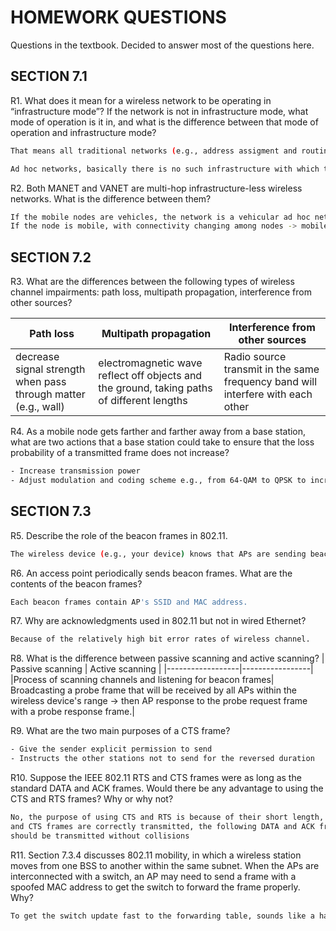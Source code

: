 # HOMEWORK QUESTIONS
Questions in the textbook. Decided to answer most of the questions here. 

## SECTION 7.1
R1. What does it mean for a wireless network to be operating in “infrastructure mode”? If the network is not in infrastructure mode, what mode of operation is it in, and what is the difference between that mode of operation and infrastructure mode?
```sh
That means all traditional networks (e.g., address assigment and routing) are provided by the network to which a host is connected via the base station. 

Ad hoc networks, basically there is no such infrastructure with which to connect. Therefore, the hosts themselves must provide for services such as routing, address assignment, DNS-like name translation. 
```

R2. Both MANET and VANET are multi-hop infrastructure-less wireless networks. What is the difference between them?
```sh
If the mobile nodes are vehicles, the network is a vehicular ad hoc network. (VANETs)
If the node is mobile, with connectivity changing among nodes -> mobile ad hoc network (MANETs)
```

## SECTION 7.2
R3. What are the differences between the following types of wireless channel impairments: path loss, multipath propagation, interference from other sources?

| Path loss | Multipath propagation | Interference from other sources | 
|-----------|-----------------------|---------------------------------|
| decrease signal strength when pass through matter (e.g., wall) | electromagnetic wave reflect off objects and the ground, taking paths of different lengths | Radio source transmit in the same frequency band will interfere with each other 


R4. As a mobile node gets farther and farther away from a base station, what are two actions that a base station could take to ensure that the loss probability of a transmitted frame does not increase?
```sh
- Increase transmission power 
- Adjust modulation and coding scheme e.g., from 64-QAM to QPSK to increase the level of error correction coding. This reduces the data race but improves the reliability of the transmitted frames, helping to maintain low loss probability. 
```

## SECTION 7.3
R5. Describe the role of the beacon frames in 802.11.
```sh
The wireless device (e.g., your device) knows that APs are sending beacon frames, scan the 11 channels, then seeking beacon frames from any APs that may be out there, learn about it then select one of the APs for association. 
```
R6. An access point periodically sends beacon frames. What are the contents of the beacon frames?
```sh
Each beacon frames contain AP's SSID and MAC address.
```
R7. Why are acknowledgments used in 802.11 but not in wired Ethernet?
```sh
Because of the relatively high bit error rates of wireless channel.
```
R8. What is the difference between passive scanning and active scanning?
| Passive scanning | Active scanning | 
|------------------|-----------------|
|Process of scanning channels and listening for beacon frames| Broadcasting a probe frame that will be received by all APs within the wireless device's range -> then AP response to the probe request frame with a probe response frame.|

R9. What are the two main purposes of a CTS frame?
```sh
- Give the sender explicit permission to send 
- Instructs the other stations not to send for the reversed duration 
```
R10. Suppose the IEEE 802.11 RTS and CTS frames were as long as the standard DATA and ACK frames. Would there be any advantage to using the CTS and RTS frames? Why or why not?
```sh
No, the purpose of using CTS and RTS is because of their short length, a collision involving an RTS or CTS frame will last only the duration of the short RTS or CTS frame. Once the RTS
and CTS frames are correctly transmitted, the following DATA and ACK frames
should be transmitted without collisions
```
R11. Section 7.3.4 discusses 802.11 mobility, in which a wireless station moves from one BSS to another within the same subnet. When the APs are interconnected with a switch, an AP may need to send a frame with a spoofed MAC address to get the switch to forward the frame properly. Why?
```sh
To get the switch update fast to the forwarding table, sounds like a hack (according to Google, it may be the quickest way). If not, the switch might continue sending frames to the old AP until it eventually times out the old MAC address entry, leading to frame loss or delays 
```
